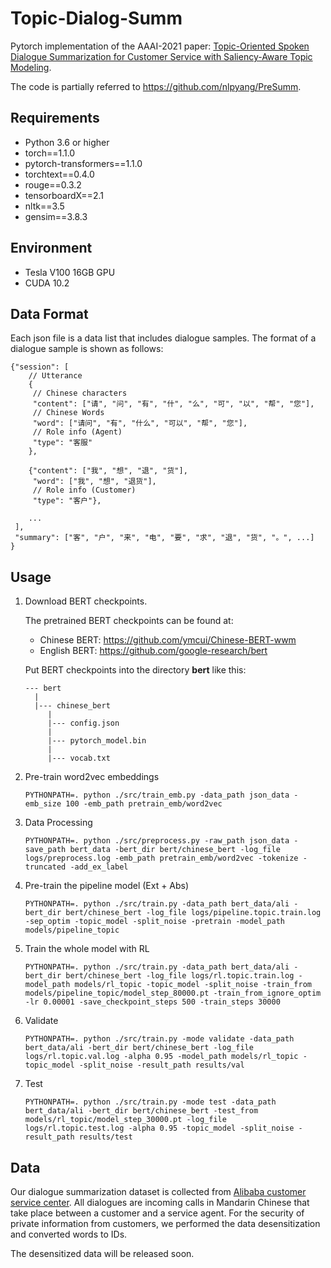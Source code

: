 # Topic-Dialog-Summ

Pytorch implementation of the AAAI-2021 paper: [Topic-Oriented Spoken Dialogue Summarization for Customer Service with Saliency-Aware Topic Modeling](https://arxiv.org/pdf/2012.07311).

The code is partially referred to https://github.com/nlpyang/PreSumm.

## Requirements

* Python 3.6 or higher
* torch==1.1.0
* pytorch-transformers==1.1.0
* torchtext==0.4.0
* rouge==0.3.2
* tensorboardX==2.1
* nltk==3.5
* gensim==3.8.3

## Environment

* Tesla V100 16GB GPU
* CUDA 10.2

## Data Format

Each json file is a data list that includes dialogue samples. The format of a dialogue sample is shown as follows:

```
{"session": [
    // Utterance
    {
     // Chinese characters
     "content": ["请", "问", "有", "什", "么", "可", "以", "帮", "您"],
     // Chinese Words
     "word": ["请问", "有", "什么", "可以", "帮", "您"],
     // Role info (Agent)
	 "type": "客服"
    },

    {"content": ["我", "想", "退", "货"],
     "word": ["我", "想", "退货"],
     // Role info (Customer)
	 "type": "客户"}, 
    
    ...
 ],
 "summary": ["客", "户", "来", "电", "要", "求", "退", "货", "。", ...]
}
```

## Usage

1. Download BERT checkpoints.

	The pretrained BERT checkpoints can be found at:
	
	* Chinese BERT: https://github.com/ymcui/Chinese-BERT-wwm
	* English BERT: https://github.com/google-research/bert

	Put BERT checkpoints into the directory **bert** like this:

	```
	--- bert
	  |
	  |--- chinese_bert
	     |
	     |--- config.json
	     |
	     |--- pytorch_model.bin
	     |
	     |--- vocab.txt
	```

2. Pre-train word2vec embeddings

    ```
    PYTHONPATH=. python ./src/train_emb.py -data_path json_data -emb_size 100 -emb_path pretrain_emb/word2vec
    ```

3. Data Processing

	```
	PYTHONPATH=. python ./src/preprocess.py -raw_path json_data -save_path bert_data -bert_dir bert/chinese_bert -log_file logs/preprocess.log -emb_path pretrain_emb/word2vec -tokenize -truncated -add_ex_label
	```

4. Pre-train the pipeline model (Ext + Abs)

	```
	PYTHONPATH=. python ./src/train.py -data_path bert_data/ali -bert_dir bert/chinese_bert -log_file logs/pipeline.topic.train.log -sep_optim -topic_model -split_noise -pretrain -model_path models/pipeline_topic
	```

5. Train the whole model with RL

    ```
    PYTHONPATH=. python ./src/train.py -data_path bert_data/ali -bert_dir bert/chinese_bert -log_file logs/rl.topic.train.log -model_path models/rl_topic -topic_model -split_noise -train_from models/pipeline_topic/model_step_80000.pt -train_from_ignore_optim -lr 0.00001 -save_checkpoint_steps 500 -train_steps 30000
    ```

6. Validate

	```
	PYTHONPATH=. python ./src/train.py -mode validate -data_path bert_data/ali -bert_dir bert/chinese_bert -log_file logs/rl.topic.val.log -alpha 0.95 -model_path models/rl_topic -topic_model -split_noise -result_path results/val
	```

7. Test

	```
	PYTHONPATH=. python ./src/train.py -mode test -data_path bert_data/ali -bert_dir bert/chinese_bert -test_from models/rl_topic/model_step_30000.pt -log_file logs/rl.topic.test.log -alpha 0.95 -topic_model -split_noise -result_path results/test
	```

## Data

Our dialogue summarization dataset is collected from [Alibaba customer service center](https://114.1688.com/kf/contact.html). All dialogues are incoming calls in Mandarin Chinese that take place between a customer and a service agent. For the security of private information from customers, we performed the data desensitization and converted words to IDs.

The desensitized data will be released soon.
